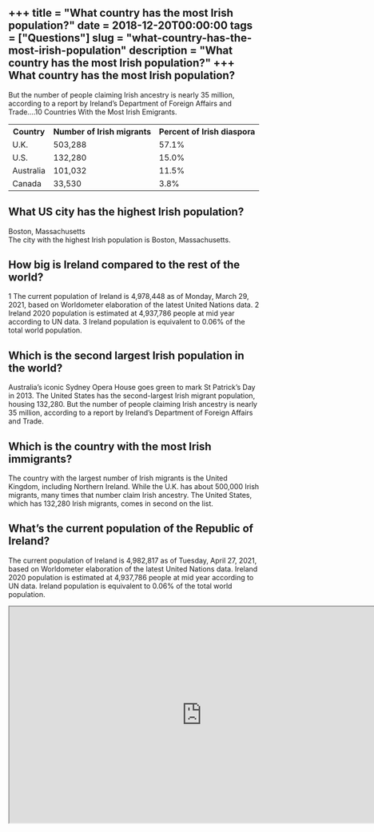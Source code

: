 +++
title = "What country has the most Irish population?"
date = 2018-12-20T00:00:00
tags = ["Questions"]
slug = "what-country-has-the-most-irish-population"
description = "What country has the most Irish population?"
+++
What country has the most Irish population?
-------------------------------------------

But the number of people claiming Irish ancestry is nearly 35 million, according to a report by Ireland’s Department of Foreign Affairs and Trade….10 Countries With the Most Irish Emigrants.

<table><tr><th>Country</th><th>Number of Irish migrants</th><th>Percent of Irish diaspora</th></tr><tr><td>U.K.</td><td>503,288</td><td>57.1%</td></tr><tr><td>U.S.</td><td>132,280</td><td>15.0%</td></tr><tr><td>Australia</td><td>101,032</td><td>11.5%</td></tr><tr><td>Canada</td><td>33,530</td><td>3.8%</td></tr></table>

What US city has the highest Irish population?
----------------------------------------------

Boston, Massachusetts  
The city with the highest Irish population is Boston, Massachusetts.

How big is Ireland compared to the rest of the world?
-----------------------------------------------------

1 The current population of Ireland is 4,978,448 as of Monday, March 29, 2021, based on Worldometer elaboration of the latest United Nations data. 2 Ireland 2020 population is estimated at 4,937,786 people at mid year according to UN data. 3 Ireland population is equivalent to 0.06% of the total world population.

Which is the second largest Irish population in the world?
----------------------------------------------------------

Australia’s iconic Sydney Opera House goes green to mark St Patrick’s Day in 2013. The United States has the second-largest Irish migrant population, housing 132,280. But the number of people claiming Irish ancestry is nearly 35 million, according to a report by Ireland’s Department of Foreign Affairs and Trade.

Which is the country with the most Irish immigrants?
----------------------------------------------------

The country with the largest number of Irish migrants is the United Kingdom, including Northern Ireland. While the U.K. has about 500,000 Irish migrants, many times that number claim Irish ancestry. The United States, which has 132,280 Irish migrants, comes in second on the list.

What’s the current population of the Republic of Ireland?
---------------------------------------------------------

The current population of Ireland is 4,982,817 as of Tuesday, April 27, 2021, based on Worldometer elaboration of the latest United Nations data. Ireland 2020 population is estimated at 4,937,786 people at mid year according to UN data. Ireland population is equivalent to 0.06% of the total world population.

<iframe allow="accelerometer; autoplay; clipboard-write; encrypted-media; gyroscope; picture-in-picture" allowfullscreen="" class="__youtube_prefs__  epyt-is-override  no-lazyload" data-no-lazy="1" data-origheight="433" data-origwidth="770" data-skipgform_ajax_framebjll="" height="433" id="_ytid_85760" loading="lazy" src="https://www.youtube.com/embed/c5vsnX1UD1w?enablejsapi=1&autoplay=0&cc_load_policy=0&cc_lang_pref=&iv_load_policy=1&loop=0&modestbranding=0&rel=1&fs=1&playsinline=0&autohide=2&theme=dark&color=red&controls=1&" title="YouTube player" width="770"></iframe>